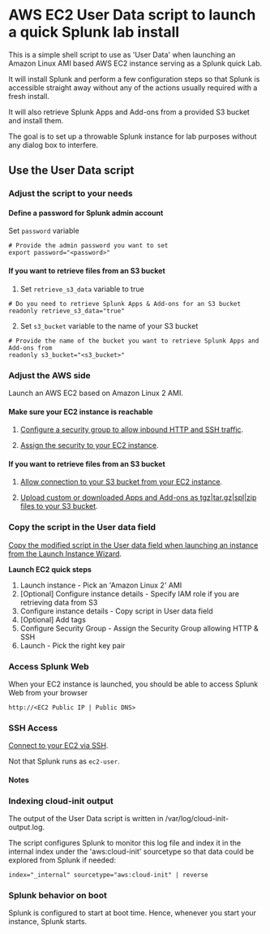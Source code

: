 # AWS EC2 User Data script to launch a quick Splunk lab install

This is a simple shell script to use as 'User Data' when launching an Amazon Linux AMI based AWS EC2 instance serving as a Splunk quick Lab.

It will install Splunk and perform a few configuration steps so that Splunk is accessible straight away without any of the actions usually required with a fresh install.

It will also retrieve Splunk Apps and Add-ons from a provided S3 bucket and install them.

The goal is to set up a throwable Splunk instance for lab purposes without any dialog box to interfere.

## Use the User Data script

### Adjust the script to your needs

#### Define a password for Splunk admin account

Set `password` variable

```
# Provide the admin password you want to set
export password="<password>"
```

#### If you want to retrieve files from an S3 bucket

1. Set `retrieve_s3_data` variable to true 

```
# Do you need to retrieve Splunk Apps & Add-ons for an S3 bucket
readonly retrieve_s3_data="true"
```

2. Set `s3_bucket` variable to the name of your S3 bucket

```
# Provide the name of the bucket you want to retrieve Splunk Apps and Add-ons from
readonly s3_bucket="<s3_bucket>"
```

### Adjust the AWS side

Launch an AWS EC2 based on Amazon Linux 2 AMI.

#### Make sure your EC2 instance is reachable

1. [Configure a security group to allow inbound HTTP and SSH traffic](https://docs.aws.amazon.com/AWSEC2/latest/UserGuide/authorizing-access-to-an-instance.html#add-rule-authorize-access).

2. [Assign the security to your EC2 instance](https://docs.aws.amazon.com/AWSEC2/latest/UserGuide/authorizing-access-to-an-instance.html#assign-security-group-to-instance).

#### If you want to retrieve files from an S3 bucket

1. [Allow connection to your S3 bucket from your EC2 instance](https://aws.amazon.com/premiumsupport/knowledge-center/ec2-instance-access-s3-bucket/).

2. [Upload custom or downloaded Apps and Add-ons as tgz|tar.gz|spl|zip files to your S3 bucket](https://docs.aws.amazon.com/AmazonS3/latest/user-guide/upload-objects.html).

### Copy the script in the User data field

[Copy the modified script in the User data field when launching an instance from the Launch Instance Wizard](https://docs.aws.amazon.com/AWSEC2/latest/UserGuide/user-data.html#user-data-console).

**Launch EC2 quick steps**

1. Launch instance - Pick an 'Amazon Linux 2' AMI
2. [Optional] Configure instance details - Specify IAM role if you are retrieving data from S3
2. Configure instance details - Copy script in User data field
3. [Optional] Add tags
4. Configure Security Group - Assign the Security Group allowing HTTP & SSH
5. Launch - Pick the right key pair

### Access Splunk Web

When your EC2 instance is launched, you should be able to access Splunk Web from your browser

```
http://<EC2 Public IP | Public DNS>
```

### SSH Access

[Connect to your EC2 via SSH](https://docs.aws.amazon.com/AWSEC2/latest/UserGuide/AccessingInstancesLinux.html).

Not that Splunk runs as ``ec2-user``.

#### Notes

### Indexing cloud-init output

The output of the User Data script is written in /var/log/cloud-init-output.log.

The script configures Splunk to monitor this log file and index it in the internal index under the 'aws:cloud-init' sourcetype so that data could be explored from Splunk if needed:

```
index="_internal" sourcetype="aws:cloud-init" | reverse
```

### Splunk behavior on boot

Splunk is configured to start at boot time. Hence, whenever you start your instance, Splunk starts.
